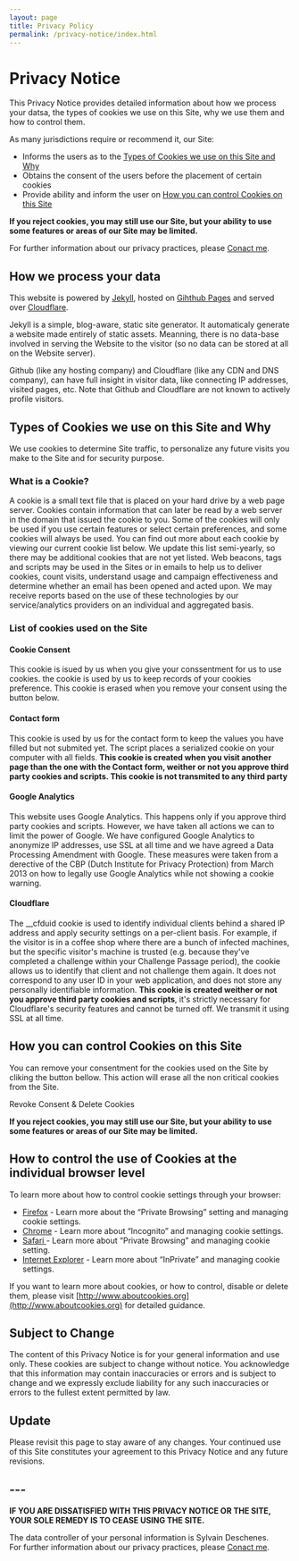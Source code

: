 ```yaml
---
layout: page
title: Privacy Policy
permalink: /privacy-notice/index.html
---
```

# Privacy Notice

This Privacy Notice provides detailed information about how we process your datsa, the types of cookies we use on this Site, why we use them and how to control them.

As many jurisdictions require or recommend it, our Site:
- Informs the users as to the [Types of Cookies we use on this Site and Why](#types-of-cookies-we-use-on-this-site-and-why)
- Obtains the consent of the users before the placement of certain cookies
- Provide ability and inform the user on [How you can control Cookies on this Site](#how-you-can-control-cookies-on-this-site)
 
**If you reject cookies, you may still use our Site, but your ability to use some features or areas of our Site may be limited.**

For further information about our privacy practices, please [Conact me](/#contact).

## How we process your data
This website is powered by [Jekyll](https://jekyllrb.com), hosted on [Gihthub Pages](https://pages.github.com) and served over [Cloudflare](https://www.cloudflare.com).  

Jekyll is a simple, blog-aware, static site generator. It automaticaly generate a website made entirely of static assets. Meanning, there is no data-base involved in serving the Website to the visitor (so no data can be stored at all on the Website server).  
  
Github (like any hosting company) and Cloudflare (like any CDN and DNS company), can have full insight in visitor data, like connecting IP addresses, visited pages, etc. Note that Github and Cloudflare are not known to actively profile visitors.  

## Types of Cookies we use on this Site and Why
We use cookies to determine Site traffic, to personalize any future visits you make to the Site and for security purpose.

### What is a Cookie?
A cookie is a small text file that is placed on your hard drive by a web page server. Cookies contain information that can later be read by a web server in the domain that issued the cookie to you. Some of the cookies will only be used if you use certain features or select certain preferences, and some cookies will always be used. You can find out more about each cookie by viewing our current cookie list below. We update this list semi-yearly, so there may be additional cookies that are not yet listed. Web beacons, tags and scripts may be used in the Sites or in emails to help us to deliver cookies, count visits, understand usage and campaign effectiveness and determine whether an email has been opened and acted upon. We may receive reports based on the use of these technologies by our service/analytics providers on an individual and aggregated basis.

### List of cookies used on the Site

#### Cookie Consent
This cookie is isued by us when you give your conssentment for us to use cookies.  the cookie is used by us to keep records of your cookies preference. This cookie is erased when you remove your consent using the button below.

#### Contact form
This cookie is used by us for the contact form to keep the values you have filled but not submited yet. The script places a serialized cookie on your computer with all fields. **This cookie is created when you visit another page than the one with the Contact form, weither or not you approve third party cookies and scripts. This cookie is not transmited to any third party**
  
#### Google Analytics
This website uses Google Analytics. This happens only if you approve third party cookies and scripts. However, we have taken all actions we can to limit the power of Google. We have configured Google Analytics to anonymize IP addresses, use SSL at all time and we have agreed a Data Processing Amendment with Google. These measures were taken from a derective of the CBP (Dutch Institute for Privacy Protection) from March 2013 on how to legally use Google Analytics while not showing a cookie warning.  
  
#### Cloudflare
The __cfduid cookie is used to identify individual clients behind a shared IP address and apply security settings on a per-client basis. For example, if the visitor is in a coffee shop where there are a bunch of infected machines, but the specific visitor's machine is trusted (e.g. because they've completed a challenge within your Challenge Passage period), the cookie allows us to identify that client and not challenge them again. It does not correspond to any user ID in your web application, and does not store any personally identifiable information.  **This cookie is created weither or not you approve third party cookies and scripts**, it's strictly necessary for Cloudflare's security features and cannot be turned off. We transmit it using SSL at all time. 

## How you can control Cookies on this Site

You can remove your consentment for the cookies used on the Site by cliking the button bellow. This action will erase all the non critical cookies from the Site.  

<a id="cookie-notice-decline" class="btn btn-default btn-sm">Revoke Consent & Delete Cookies</a> 
  
**If you reject cookies, you may still use our Site, but your ability to use some features or areas of our Site may be limited.**

## How to control the use of Cookies at the individual browser level
To learn more about how to control cookie settings through your browser:

- [Firefox](https://support.mozilla.org/en-US/kb/enable-and-disable-cookies-website-preferences) - Learn more about the “Private Browsing” setting and managing cookie settings.
- [Chrome](https://support.google.com/chrome/answer/95647?hl=en) - Learn more about “Incognito” and managing cookie settings.
- [Safari ](https://support.apple.com/kb/ph21411?locale=en_US)- Learn more about “Private Browsing” and managing cookie setting.
- [Internet Explorer](https://support.microsoft.com/en-us/help/17442/windows-internet-explorer-delete-manage-cookies) - Learn more about “InPrivate” and managing cookie settings.  
  
If you want to learn more about cookies, or how to control, disable or delete them, please visit [http://www.aboutcookies.org](http://www.aboutcookies.org) for detailed guidance.  

## Subject to Change
The content of this Privacy Notice is for your general information and use only. These cookies are subject to change without notice. You acknowledge that this information may contain inaccuracies or errors and is subject to change and we expressly exclude liability for any such inaccuracies or errors to the fullest extent permitted by law.

## Update
Please revisit this page to stay aware of any changes. Your continued use of this Site constitutes your agreement to this Privacy Notice and any future revisions.
  
## ---  
**IF YOU ARE DISSATISFIED WITH THIS PRIVACY NOTICE OR THE SITE, YOUR SOLE REMEDY IS TO CEASE USING THE SITE.**  

The data controller of your personal information is Sylvain Deschenes.  
For further information about our privacy practices, please [Conact me](/#contact).